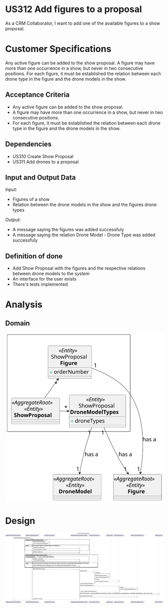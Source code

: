 # US312 Add figures to a proposal

As a CRM Collaborator, I want to add one of the available figures to a show proposal.

# Customer Specifications 
Any active figure can be added to the show proposal.
A figure may have more than one occurrence in a show, but never in two consecutive positions.
For each figure, it must be established the relation between each drone type in the figure and the drone models in the show.

## Acceptance Criteria
- Any active figure can be added to the show proposal.
- A figure may have more than one occurrence in a show, but never in two consecutive positions.
- For each figure, it must be established the relation between each drone type in the figure and the drone models in the show.

## Dependencies
- US310 Create Show Proposal
- US311 Add drones to a proposal

## Input and Output Data
*Input:*
- Figures of a show
- Relation between the drone models in the show and the figures drone types

*Output:*
- A message saying the figures was added successfuly
- A message saying the relation Drone Model - Drone Type was added successfuly

## Definition of done
- Add Show Proposal with the figures and the respective relations between drone models to the system
- An interface for the user exists
- There's tests implemented


# Analysis

## Domain

![Add Figure to Show Proposal Domain Model](Analysis/svg/domain/domain.svg)

# Design

![Add Figure to Show Proposal Sequence Diagram](Design/svg/ssd/ssd.svg)

